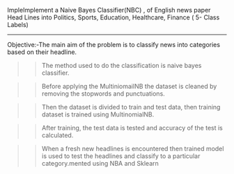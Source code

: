 ImpleImplement a Naive Bayes Classifier(NBC) , of English news paper Head Lines into
Politics, Sports, Education, Healthcare, Finance ( 5- Class Labels)

---------------------------------------------------------------------------------------------------
Objective:-The  main aim of the problem is to classify news into categories based on their headline.

>>The method used to do the classification is naive bayes classifier. 

>>Before applying the MultiniomailNB the dataset is cleaned by removing
the stopwords and punctuations.

>>Then the dataset is divided to train and test data, then training dataset
is trained using MultinomialNB.

>>After training, the test data is tested and accuracy of the test is calculated.

>>When a fresh new headlines is encountered then trained model is used to test 
the headlines and classify to a particular category.mented using NBA and Sklearn
